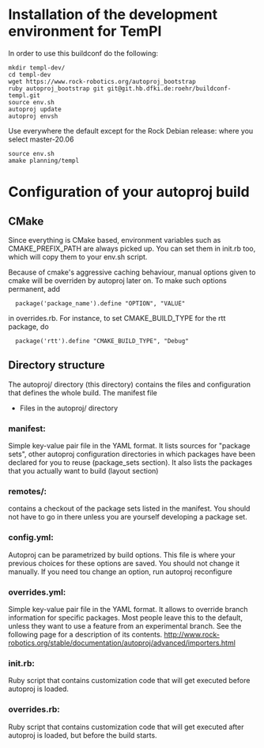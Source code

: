 # Installation of the development environment for TemPl

In order to use this buildconf do the following:

```
mkdir templ-dev/
cd templ-dev
wget https://www.rock-robotics.org/autoproj_bootstrap
ruby autoproj_bootstrap git git@git.hb.dfki.de:roehr/buildconf-templ.git
source env.sh
autoproj update
autoproj envsh
```

Use everywhere the default except for the Rock Debian release: where you select master-20.06

```
source env.sh
amake planning/templ
```

# Configuration of your autoproj build

## CMake
Since everything is CMake based, environment variables such as
CMAKE_PREFIX_PATH are always picked up. You can set them
in init.rb too, which will copy them to your env.sh script.

Because of cmake's aggressive caching behaviour, manual options
given to cmake will be overriden by autoproj later on. To make
such options permanent, add

```
  package('package_name').define "OPTION", "VALUE"
```

in overrides.rb. For instance, to set CMAKE_BUILD_TYPE for the rtt
package, do
```
  package('rtt').define "CMAKE_BUILD_TYPE", "Debug"
```

## Directory structure

The autoproj/ directory (this directory) contains the files and configuration
that defines the whole build. The manifest file

- Files in the autoproj/ directory

### manifest:
  Simple key-value pair file in the YAML format. It lists sources for "package
  sets", other autoproj configuration directories in which packages have been
  declared for you to reuse (package_sets section). It also lists the packages
  that you actually want to build (layout section)

### remotes/:
  contains a checkout of the package sets listed in the manifest. You should not
  have to go in there unless you are yourself developing a package set.

### config.yml:
  Autoproj can be parametrized by build options. This file is where your
  previous choices for these options are saved. You should not change it manually.
  If you need tou change an option, run
    autoproj reconfigure

### overrides.yml:
  Simple key-value pair file in the YAML format.  It allows to override branch
  information for specific packages.  Most people leave this to the default,
  unless they want to use a feature from an experimental branch. See the following
  page for a description of its contents.
    http://www.rock-robotics.org/stable/documentation/autoproj/advanced/importers.html

### init.rb:
  Ruby script that contains customization code that will get executed before
  autoproj is loaded.

### overrides.rb:
  Ruby script that contains customization code that will get executed after
  autoproj is loaded, but before the build starts.
